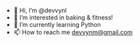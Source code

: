 - 👋 Hi, I’m @devvynl
- 👀 I’m interested in baking & fitness! 
- 🌱 I’m currently learning Python
- 📫 How to reach me devvynm@gmail.com

<!---
devvynl/devvynl is a ✨ special ✨ repository because its `README.md` (this file) appears on your GitHub profile.
You can click the Preview link to take a look at your changes.
--->
